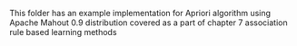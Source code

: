 This folder has an example implementation for Apriori algorithm using Apache Mahout 0.9 distribution covered as a part of chapter 7 association rule based learning methods
